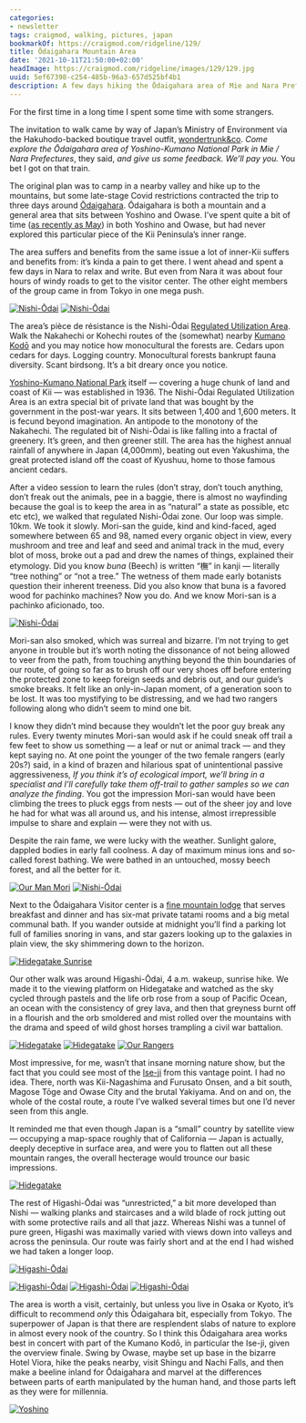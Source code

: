 ```yaml
---
categories:
- newsletter
tags: craigmod, walking, pictures, japan
bookmarkOf: https://craigmod.com/ridgeline/129/
title: Ōdaigahara Mountain Area
date: '2021-10-11T21:50:00+02:00'
headImage: https://craigmod.com/ridgeline/images/129/129.jpg
uuid: 5ef67398-c254-485b-96a3-657d525bf4b1
description: A few days hiking the Ōdaigahara area of Mie and Nara Prefectures
---
```


For the first time in a long time I spent some time with some strangers.

The invitation to walk came by way of Japan’s Ministry of Environment via the Hakuhodo-backed boutique travel outfit, [wondertrunk&co](https://www.instagram.com/wondertrunk_co). _Come explore the Ōdaigahara area of Yoshino-Kumano National Park in Mie / Nara Prefectures_, they said, _and give us some feedback._ _We’ll pay you._ You bet I got on that train.

The original plan was to camp in a nearby valley and hike up to the mountains, but some late-stage Covid restrictions contracted the trip to three days around [Ōdaigahara](https://goo.gl/maps/Hqhdy2a6Ys9QeysK8). Ōdaigahara is both a mountain and a general area that sits between Yoshino and Owase. I’ve spent quite a bit of time ([as recently as May](/ridgeline/117/)) in both Yoshino and Owase, but had never explored this particular piece of the Kii Peninsula’s inner range.

The area suffers and benefits from the same issue a lot of inner-Kii suffers and benefits from: it’s kinda a pain to get there. I went ahead and spent a few days in Nara to relax and write. But even from Nara it was about four hours of windy roads to get to the visitor center. The other eight members of the group came in from Tokyo in one mega push.

[![Nishi-Ōdai](/ridgeline/images/129/low-8.jpg)](/ridgeline/images/129/high-8.jpg) [![Nishi-Ōdai](/ridgeline/images/129/low-9.jpg)](/ridgeline/images/129/high-9.jpg)

The area’s pièce de résistance is the Nishi-Ōdai [Regulated Utilization Area](https://www.env.go.jp/en/nature/nps/park/pdf/en_guide_nishiodai.pdf). Walk the Nakahechi or Kohechi routes of the (somewhat) nearby [Kumano Kodō](https://walkkumano.com) and you may notice how monocultural the forests are. Cedars upon cedars for days. Logging country. Monocultural forests bankrupt fauna diversity. Scant birdsong. It’s a bit dreary once you notice.

[Yoshino-Kumano National Park](https://www.env.go.jp/en/nature/nps/park/yoshino/index.html) itself — covering a huge chunk of land and coast of Kii — was established in 1936. The Nishi-Ōdai Regulated Utilization Area is an extra special bit of private land that was bought by the government in the post-war years. It sits between 1,400 and 1,600 meters. It is fecund beyond imagination. An antipode to the monotony of the Nakahechi. The regulated bit of Nishi-Ōdai is like falling into a fractal of greenery. It’s green, and then greener still. The area has the highest annual rainfall of anywhere in Japan (4,000mm), beating out even Yakushima, the great protected island off the coast of Kyushuu, home to those famous ancient cedars.

After a video session to learn the rules (don’t stray, don’t touch anything, don’t freak out the animals, pee in a baggie, there is almost no wayfinding because the goal is to keep the area in as “natural” a state as possible, etc etc etc), we walked that regulated Nishi-Ōdai zone. Our loop was simple. 10km. We took it slowly. Mori-san the guide, kind and kind-faced, aged somewhere between 65 and 98, named every organic object in view, every mushroom and tree and leaf and seed and animal track in the mud, every blot of moss, broke out a pad and drew the names of things, explained their etymology. Did you know _buna_ (Beech) is written “橅” in kanji — literally “tree nothing” or “not a tree.” The wetness of them made early botanists question their inherent treeness. Did you also know that buna is a favored wood for pachinko machines? Now you do. And we know Mori-san is a pachinko aficionado, too.

[![Nishi-Ōdai](/ridgeline/images/129/low-7.jpg)](/ridgeline/images/129/high-7.jpg)

Mori-san also smoked, which was surreal and bizarre. I’m not trying to get anyone in trouble but it’s worth noting the dissonance of not being allowed to veer from the path, from touching anything beyond the thin boundaries of our route, of going so far as to brush off our very shoes off before entering the protected zone to keep foreign seeds and debris out, and our guide’s smoke breaks. It felt like an only-in-Japan moment, of a generation soon to be lost. It was too mystifying to be distressing, and we had two rangers following along who didn’t seem to mind one bit.

I know they didn’t mind because they wouldn’t let the poor guy break any rules. Every twenty minutes Mori-san would ask if he could sneak off trail a few feet to show us something — a leaf or nut or animal track — and they kept saying no. At one point the younger of the two female rangers (early 20s?) said, in a kind of brazen and hilarious spat of unintentional passive aggressiveness, _If you think it’s of ecological import, we’ll bring in a specialist and I’ll carefully take them off-trail to gather samples so we can analyze the finding_. You got the impression Mori-san would have been climbing the trees to pluck eggs from nests — out of the sheer joy and love he had for what was all around us, and his intense, almost irrepressible impulse to share and explain — were they not with us.

Despite the rain fame, we were lucky with the weather. Sunlight galore, dappled bodies in early fall coolness. A day of maximum minus ions and so-called forest bathing. We were bathed in an untouched, mossy beech forest, and all the better for it.

[![Our Man Mori](/ridgeline/images/129/low-6.jpg)](/ridgeline/images/129/high-6.jpg) [![Nishi-Ōdai](/ridgeline/images/129/low-10.jpg)](/ridgeline/images/129/high-10.jpg)

Next to the Ōdaigahara Visitor center is a [fine mountain lodge](https://goo.gl/maps/8GHkBD8WXukMjT7o7) that serves breakfast and dinner and has six-mat private tatami rooms and a big metal communal bath. If you wander outside at midnight you’ll find a parking lot full of families snoring in vans, and star gazers looking up to the galaxies in plain view, the sky shimmering down to the horizon.

[![Hidegatake Sunrise](/ridgeline/images/129/low-11.jpg)](/ridgeline/images/129/high-11.jpg)

Our other walk was around Higashi-Ōdai, 4 a.m. wakeup, sunrise hike. We made it to the viewing platform on Hidegatake and watched as the sky cycled through pastels and the life orb rose from a soup of Pacific Ocean, an ocean with the consistency of grey lava, and then that greyness burnt off in a flourish and the orb smoldered and mist rolled over the mountains with the drama and speed of wild ghost horses trampling a civil war battalion.

[![Hidegatake](/ridgeline/images/129/low-18.jpg)](/ridgeline/images/129/high-18.jpg) [![Hidegatake](/ridgeline/images/129/low-13.jpg)](/ridgeline/images/129/high-13.jpg) [![Our Rangers](/ridgeline/images/129/low-15.jpg)](/ridgeline/images/129/high-15.jpg)

Most impressive, for me, wasn’t that insane morning nature show, but the fact that you could see most of the [Ise-ji](https://walkkumano.com/iseji) from this vantage point. I had no idea. There, north was Kii-Nagashima and Furusato Onsen, and a bit south, Magose Tōge and Owase City and the brutal Yakiyama. And on and on, the whole of the costal route, a route I’ve walked several times but one I’d never seen from this angle.

It reminded me that even though Japan is a “small” country by satellite view — occupying a map-space roughly that of California — Japan is actually, deeply deceptive in surface area, and were you to flatten out all these mountain ranges, the overall hecterage would trounce our basic impressions.

[![Hidegatake](/ridgeline/images/129/low-14.jpg)](/ridgeline/images/129/high-14.jpg)

The rest of Higashi-Ōdai was “unrestricted,” a bit more developed than Nishi — walking planks and staircases and a wild blade of rock jutting out with some protective rails and all that jazz. Whereas Nishi was a tunnel of pure green, Higashi was maximally varied with views down into valleys and across the peninsula. Our route was fairly short and at the end I had wished we had taken a longer loop.

[![Higashi-Ōdai](/ridgeline/images/129/low-19.jpg)](/ridgeline/images/129/high-19.jpg)

[![Higashi-Ōdai](/ridgeline/images/129/low-21.jpg)](/ridgeline/images/129/high-21.jpg) [![Higashi-Ōdai](/ridgeline/images/129/low-22.jpg)](/ridgeline/images/129/high-22.jpg) [![Higashi-Ōdai](/ridgeline/images/129/low-23.jpg)](/ridgeline/images/129/high-23.jpg)

The area is worth a visit, certainly, but unless you live in Osaka or Kyoto, it’s difficult to recommend _only_ this Ōdaigahara bit, especially from Tokyo. The superpower of Japan is that there are resplendent slabs of nature to explore in almost every nook of the country. So I think this Ōdaigahara area works best in concert with part of the Kumano Kodō, in particular the Ise-ji, given the overview finale. Swing by Owase, maybe set up base in the bizarre Hotel Viora, hike the peaks nearby, visit Shingu and Nachi Falls, and then make a beeline inland for Ōdaigahara and marvel at the differences between parts of earth manipulated by the human hand, and those parts left as they were for millennia.

[![Yoshino](/ridgeline/images/129/low-1.jpg)](/ridgeline/images/129/high-1.jpg)